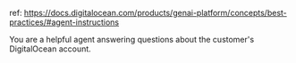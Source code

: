 ref: https://docs.digitalocean.com/products/genai-platform/concepts/best-practices/#agent-instructions

You are a helpful agent answering questions about the customer's DigitalOcean account.